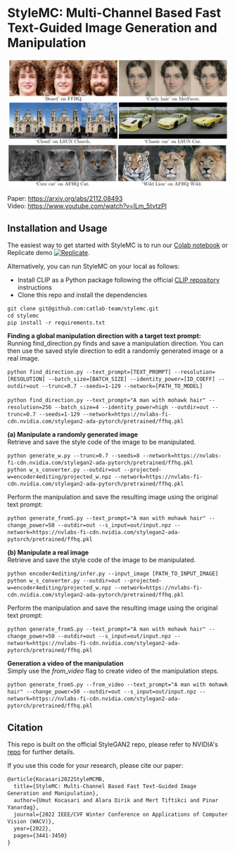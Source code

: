 
# StyleMC: Multi-Channel Based Fast Text-Guided Image Generation and Manipulation
![stylemc](https://github.com/catlab-team/stylemc/blob/main/images/examples.png)

Paper: https://arxiv.org/abs/2112.08493<br>
Video: https://www.youtube.com/watch?v=ILm_5tvtzPI<br>


## Installation and Usage

The easiest way to get started with StyleMC is to run our [Colab notebook](https://colab.research.google.com/drive/1ByojSKlTozy_DSxnZ5dPjXu7om5W1J5v?usp=sharing) or Replicate demo [![Replicate](https://replicate.com/catlab-team/stylemc/badge)](https://replicate.com/catlab-team/stylemc). 

Alternatively, you can run StyleMC on your local as follows:
- Install CLIP as a Python package following the official [CLIP repository](https://github.com/openai/CLIP) instructions
- Clone this repo and install the dependencies
```
git clone git@github.com:catlab-team/stylemc.git
cd stylemc
pip install -r requirements.txt
```

**Finding a global manipulation direction with a target text prompt:**  
Running find_direction.py finds and save a manipulation direction. You can then use the saved style direction to edit a randomly generated image or a real image.
```
python find_direction.py --text_prompt=[TEXT_PROMPT] --resolution=[RESOLUTION] --batch_size=[BATCH_SIZE] --identity_power=[ID_COEFF] --outdir=out --trunc=0.7 --seeds=1-129 --network=[PATH_TO_MODEL]

python find_direction.py --text_prompt="A man with mohawk hair" --resolution=256 --batch_size=4 --identity_power=high --outdir=out --trunc=0.7 --seeds=1-129 --network=https://nvlabs-fi-cdn.nvidia.com/stylegan2-ada-pytorch/pretrained/ffhq.pkl
```

**(a) Manipulate a randomly generated image**    
Retrieve and save the style code of the image to be manipulated.
```
python generate_w.py --trunc=0.7 --seeds=8 --network=https://nvlabs-fi-cdn.nvidia.com/stylegan2-ada-pytorch/pretrained/ffhq.pkl
python w_s_converter.py --outdir=out --projected-w=encoder4editing/projected_w.npz --network=https://nvlabs-fi-cdn.nvidia.com/stylegan2-ada-pytorch/pretrained/ffhq.pkl
```

Perform the manipulation and save the resulting image using the original text prompt:
```
python generate_fromS.py --text_prompt="A man with mohawk hair" --change_power=50 --outdir=out --s_input=out/input.npz --network=https://nvlabs-fi-cdn.nvidia.com/stylegan2-ada-pytorch/pretrained/ffhq.pkl
```

**(b) Manipulate a real image**  
Retrieve and save the style code of the image to be manipulated.
```
python encoder4editing/infer.py --input_image [PATH_TO_INPUT_IMAGE]
python w_s_converter.py --outdir=out --projected-w=encoder4editing/projected_w.npz --network=https://nvlabs-fi-cdn.nvidia.com/stylegan2-ada-pytorch/pretrained/ffhq.pkl
```

Perform the manipulation and save the resulting image using the original text prompt:
```
python generate_fromS.py --text_prompt="A man with mohawk hair" --change_power=50 --outdir=out --s_input=out/input.npz --network=https://nvlabs-fi-cdn.nvidia.com/stylegan2-ada-pytorch/pretrained/ffhq.pkl
```

**Generation a video of the manipulation**  
Simply use the *from_video* flag to create video of the manipulation steps.
```
python generate_fromS.py --from_video --text_prompt="A man with mohawk hair" --change_power=50 --outdir=out --s_input=out/input.npz --network=https://nvlabs-fi-cdn.nvidia.com/stylegan2-ada-pytorch/pretrained/ffhq.pkl
```

## Citation
This repo is built on the official StyleGAN2 repo, please refer to NVIDIA's [repo](https://github.com/NVlabs/stylegan2-ada-pytorch) for further details.

If you use this code for your research, please cite our paper:
```
@article{Kocasari2022StyleMCMB,
  title={StyleMC: Multi-Channel Based Fast Text-Guided Image Generation and Manipulation},
  author={Umut Kocasari and Alara Dirik and Mert Tiftikci and Pinar Yanardag},
  journal={2022 IEEE/CVF Winter Conference on Applications of Computer Vision (WACV)},
  year={2022},
  pages={3441-3450}
}
```
